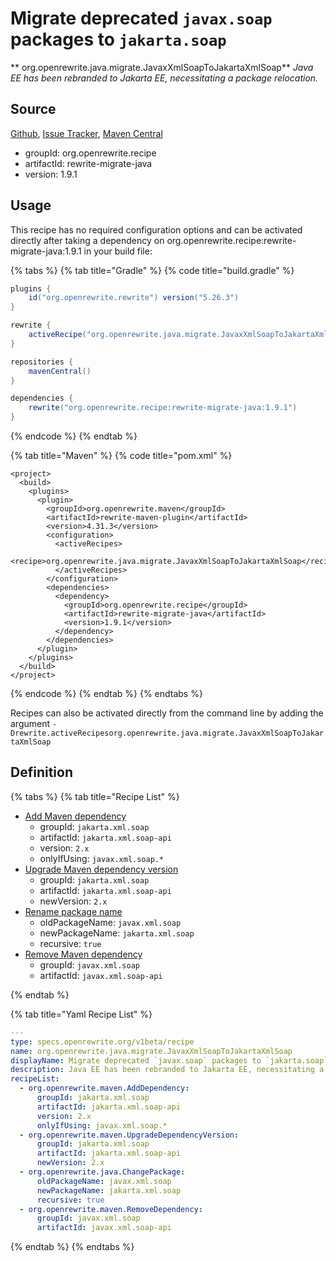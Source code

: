 # Migrate deprecated `javax.soap` packages to `jakarta.soap`

** org.openrewrite.java.migrate.JavaxXmlSoapToJakartaXmlSoap**
_Java EE has been rebranded to Jakarta EE, necessitating a package relocation._

## Source

[Github](https://github.com/openrewrite/rewrite-migrate-java), [Issue Tracker](https://github.com/openrewrite/rewrite-migrate-java/issues), [Maven Central](https://search.maven.org/artifact/org.openrewrite.recipe/rewrite-migrate-java/1.9.1/jar)

* groupId: org.openrewrite.recipe
* artifactId: rewrite-migrate-java
* version: 1.9.1


## Usage

This recipe has no required configuration options and can be activated directly after taking a dependency on org.openrewrite.recipe:rewrite-migrate-java:1.9.1 in your build file:

{% tabs %}
{% tab title="Gradle" %}
{% code title="build.gradle" %}
```groovy
plugins {
    id("org.openrewrite.rewrite") version("5.26.3")
}

rewrite {
    activeRecipe("org.openrewrite.java.migrate.JavaxXmlSoapToJakartaXmlSoap")
}

repositories {
    mavenCentral()
}

dependencies {
    rewrite("org.openrewrite.recipe:rewrite-migrate-java:1.9.1")
}
```
{% endcode %}
{% endtab %}

{% tab title="Maven" %}
{% code title="pom.xml" %}
```markup
<project>
  <build>
    <plugins>
      <plugin>
        <groupId>org.openrewrite.maven</groupId>
        <artifactId>rewrite-maven-plugin</artifactId>
        <version>4.31.3</version>
        <configuration>
          <activeRecipes>
            <recipe>org.openrewrite.java.migrate.JavaxXmlSoapToJakartaXmlSoap</recipe>
          </activeRecipes>
        </configuration>
        <dependencies>
          <dependency>
            <groupId>org.openrewrite.recipe</groupId>
            <artifactId>rewrite-migrate-java</artifactId>
            <version>1.9.1</version>
          </dependency>
        </dependencies>
      </plugin>
    </plugins>
  </build>
</project>
```
{% endcode %}
{% endtab %}
{% endtabs %}

Recipes can also be activated directly from the command line by adding the argument `-Drewrite.activeRecipesorg.openrewrite.java.migrate.JavaxXmlSoapToJakartaXmlSoap`

## Definition

{% tabs %}
{% tab title="Recipe List" %}
* [Add Maven dependency](../../maven/adddependency.md)
  * groupId: `jakarta.xml.soap`
  * artifactId: `jakarta.xml.soap-api`
  * version: `2.x`
  * onlyIfUsing: `javax.xml.soap.*`
* [Upgrade Maven dependency version](../../maven/upgradedependencyversion.md)
  * groupId: `jakarta.xml.soap`
  * artifactId: `jakarta.xml.soap-api`
  * newVersion: `2.x`
* [Rename package name](../../java/changepackage.md)
  * oldPackageName: `javax.xml.soap`
  * newPackageName: `jakarta.xml.soap`
  * recursive: `true`
* [Remove Maven dependency](../../maven/removedependency.md)
  * groupId: `javax.xml.soap`
  * artifactId: `javax.xml.soap-api`

{% endtab %}

{% tab title="Yaml Recipe List" %}
```yaml
---
type: specs.openrewrite.org/v1beta/recipe
name: org.openrewrite.java.migrate.JavaxXmlSoapToJakartaXmlSoap
displayName: Migrate deprecated `javax.soap` packages to `jakarta.soap`
description: Java EE has been rebranded to Jakarta EE, necessitating a package relocation.
recipeList:
  - org.openrewrite.maven.AddDependency:
      groupId: jakarta.xml.soap
      artifactId: jakarta.xml.soap-api
      version: 2.x
      onlyIfUsing: javax.xml.soap.*
  - org.openrewrite.maven.UpgradeDependencyVersion:
      groupId: jakarta.xml.soap
      artifactId: jakarta.xml.soap-api
      newVersion: 2.x
  - org.openrewrite.java.ChangePackage:
      oldPackageName: javax.xml.soap
      newPackageName: jakarta.xml.soap
      recursive: true
  - org.openrewrite.maven.RemoveDependency:
      groupId: javax.xml.soap
      artifactId: javax.xml.soap-api

```
{% endtab %}
{% endtabs %}
